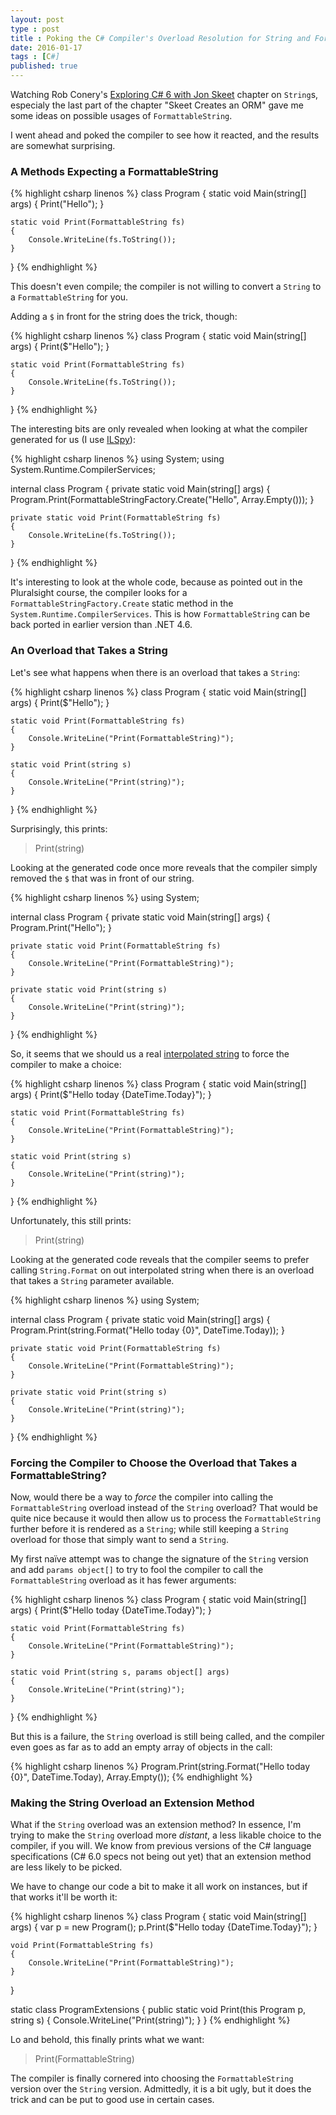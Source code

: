 ```yaml
---
layout: post
type : post
title : Poking the C# Compiler's Overload Resolution for String and FormattableString
date: 2016-01-17
tags : [C#]
published: true
---
```

Watching Rob Conery's [Exploring C# 6 with Jon Skeet](http://www.pluralsight.com/courses/csharp-with-jon-skeet) chapter on `String`s, especialy the last part of the chapter "Skeet Creates an ORM" gave me some ideas on possible usages of `FormattableString`.

I went ahead and poked the compiler to see how it reacted, and the results are somewhat surprising.

### A Methods Expecting a FormattableString

{% highlight csharp linenos %}
class Program
{
    static void Main(string[] args)
    {
        Print("Hello");
    }

    static void Print(FormattableString fs)
    {
        Console.WriteLine(fs.ToString());
    }
}
{% endhighlight %}

This doesn't even compile; the compiler is not willing to convert a `String` to a `FormattableString` for you.

Adding a `$` in front for the string does the trick, though:

{% highlight csharp linenos %}
class Program
{
    static void Main(string[] args)
    {
        Print($"Hello");
    }

    static void Print(FormattableString fs)
    {
        Console.WriteLine(fs.ToString());
    }
}
{% endhighlight %}

The interesting bits are only revealed when looking at what the compiler generated for us (I use [ILSpy](http://ilspy.net/)):

{% highlight csharp linenos %}
using System;
using System.Runtime.CompilerServices;

internal class Program
{
	private static void Main(string[] args)
	{
		Program.Print(FormattableStringFactory.Create("Hello", Array.Empty<object>()));
	}

	private static void Print(FormattableString fs)
	{
		Console.WriteLine(fs.ToString());
	}
}
{% endhighlight %}

It's interesting to look at the whole code, because as pointed out in the Pluralsight course, the compiler looks for a `FormattableStringFactory.Create` static method in the `System.Runtime.CompilerServices`. This is how `FormattableString` can be back ported in earlier version than .NET 4.6.

### An Overload that Takes a String

Let's see what happens when there is an overload that takes a `String`:

{% highlight csharp linenos %}
class Program
{
    static void Main(string[] args)
    {
        Print($"Hello");
    }

    static void Print(FormattableString fs)
    {
        Console.WriteLine("Print(FormattableString)");
    }

    static void Print(string s)
    {
        Console.WriteLine("Print(string)");
    }
}
{% endhighlight %}

Surprisingly, this prints:

> Print(string)

Looking at the generated code once more reveals that the compiler simply removed the `$` that was in front of our string.

{% highlight csharp linenos %}
using System;

internal class Program
{
	private static void Main(string[] args)
	{
		Program.Print("Hello");
	}

	private static void Print(FormattableString fs)
	{
		Console.WriteLine("Print(FormattableString)");
	}

	private static void Print(string s)
	{
		Console.WriteLine("Print(string)");
	}
}
{% endhighlight %}

So, it seems that we should us a real [interpolated string](https://msdn.microsoft.com/en-us/library/dn961160.aspx) to force the compiler to make a choice:

{% highlight csharp linenos %}
class Program
{
    static void Main(string[] args)
    {
        Print($"Hello today {DateTime.Today}");
    }

    static void Print(FormattableString fs)
    {
        Console.WriteLine("Print(FormattableString)");
    }

    static void Print(string s)
    {
        Console.WriteLine("Print(string)");
    }
}
{% endhighlight %}

Unfortunately, this still prints:

> Print(string)

Looking at the generated code reveals that the compiler seems to prefer calling `String.Format` on out interpolated string when there is an overload that takes a `String` parameter available.

{% highlight csharp linenos %}
using System;

internal class Program
{
	private static void Main(string[] args)
	{
		Program.Print(string.Format("Hello today {0}", DateTime.Today));
	}

	private static void Print(FormattableString fs)
	{
		Console.WriteLine("Print(FormattableString)");
	}

	private static void Print(string s)
	{
		Console.WriteLine("Print(string)");
	}
}
{% endhighlight %}
 
### Forcing the Compiler to Choose the Overload that Takes a FormattableString? 
 
 Now, would there be a way to _force_  the compiler into calling the `FormattableString` overload instead of the `String` overload? That would be quite nice because it would then allow us to process the `FormattableString` further before it is rendered as a `String`; while still keeping a `String` overload for those that simply want to send a `String`.
 
 My first naïve attempt was to change the signature of the `String` version and add `params object[]` to try to fool the compiler to call the `FormattableString` overload as it has fewer arguments:
 
{% highlight csharp linenos %}
class Program
{
    static void Main(string[] args)
    {
        Print($"Hello today {DateTime.Today}");
    }

    static void Print(FormattableString fs)
    {
        Console.WriteLine("Print(FormattableString)");
    }

    static void Print(string s, params object[] args)
    {
        Console.WriteLine("Print(string)");
    }
}
{% endhighlight %}

But this is a failure, the `String` overload is still being called, and the compiler even goes as far as to add an empty array of objects in the call:

{% highlight csharp linenos %}
Program.Print(string.Format("Hello today {0}", DateTime.Today), Array.Empty<object>());
{% endhighlight %}

### Making the String Overload an Extension Method

What if the `String` overload was an extension method? In essence, I'm trying to make the `String` overload more _distant_, a less likable choice to the compiler, if you will. We know from previous versions of the C# language specifications (C# 6.0 specs not being out yet) that an extension method are less likely to be picked.

We have to change our code a bit to make it all work on instances, but if that works it'll be worth it:

{% highlight csharp linenos %}
class Program
{
    static void Main(string[] args)
    {
        var p = new Program();
        p.Print($"Hello today {DateTime.Today}");
    }

    void Print(FormattableString fs)
    {
        Console.WriteLine("Print(FormattableString)");
    }
}

static class ProgramExtensions
{
    public static void Print(this Program p, string s)
    {
        Console.WriteLine("Print(string)");
    }
}
{% endhighlight %}

Lo and behold, this finally prints what we want:

> Print(FormattableString)

The compiler is finally cornered into choosing the `FormattableString` version over the `String` version. Admittedly, it is a bit ugly, but it does the trick and can be put to good use in certain cases.